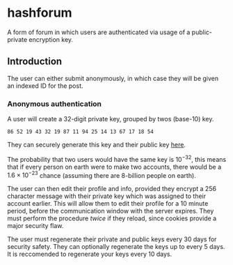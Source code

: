 # hashforum
A form of forum in which users are authenticated via usage of a public-private encryption key.

## Introduction

The user can either submit anonymously, in which case they will be given an indexed ID for the post.

### Anonymous authentication

A user will create a 32-digit private key, grouped by twos (base-10) key.

```
86 52 19 43 32 19 87 11 94 25 14 13 67 17 18 54
```

They can securely generate this key and their public key [here](https://searx.org).


The probability that two users would have the same key is $10^{-32}$, this means that if every person on earth were to make two accounts, there would be a $1.6 \times 10^{-23}$ chance (assuming there are 8-billion people on earth).

The user can then edit their profile and info, provided they encrypt a 256 character message with their private key which was assigned to their account earlier. This will allow them to edit their profile for a 10 minute period, before the communication window with the server expires. They must perform the procedure *twice* if they reload, since cookies provide a major security flaw.

The user must regenerate their private and public keys every 30 days for security safety. They can optionally regenerate the keys up to every 5 days. It is reccomended to regenerate your keys every 10 days.
